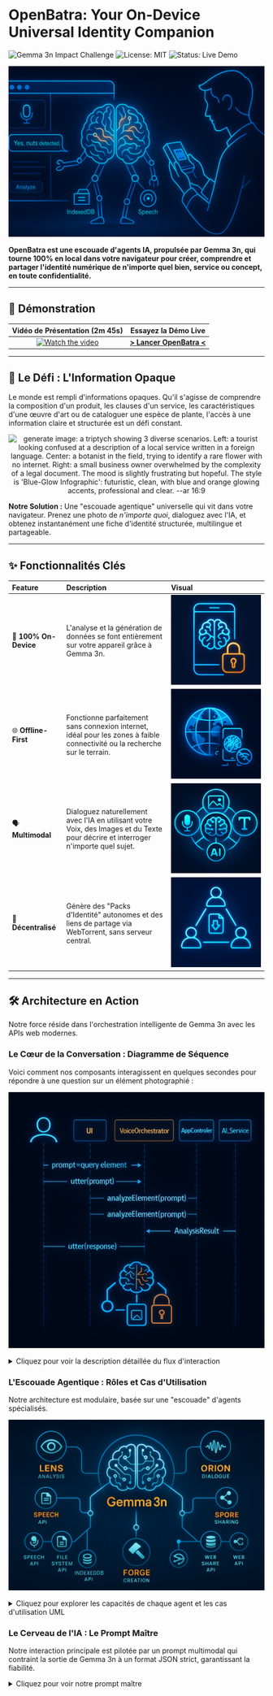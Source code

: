 <!-- Titre et Badges : L'accroche professionnelle -->
# OpenBatra: Your On-Device Universal Identity Companion
![Gemma 3n Impact Challenge](https://img.shields.io/badge/Gemma_3n-Impact_Challenge-blue)
![License: MIT](https://img.shields.io/badge/License-MIT-yellow.svg)
![Status: Live Demo](https://img.shields.io/badge/status-live_demo-brightgreen)

<!-- Bannière Héroïque : L'image qui capture la vision -->
<p align="center">
  <img src="assets/hero-banner.png" alt="generate image: a hero banner for a GitHub project. A brain made of glowing neural networks is inside a browser side panel, helping a human user understand a complex object in the real world (a plant, a piece of art, a service contract). The brain has arms and legs made of interconnected Web API icons (Speech, File System, IndexedDB). The style is 'Blue-Glow Infographic': futuristic, clean, with blue and orange glowing accents, professional and clear. --ar 16:9">
</p>

<!-- Le Slogan : La vision en une phrase -->
**OpenBatra est une escouade d'agents IA, propulsée par Gemma 3n, qui tourne 100% en local dans votre navigateur pour créer, comprendre et partager l'identité numérique de n'importe quel bien, service ou concept, en toute confidentialité.**

---

<!-- Section 1 : Le "WOW FACTOR" (Priorité Absolue) -->
## 🚀 Démonstration

| Vidéo de Présentation (2m 45s) | Essayez la Démo Live |
| :---: | :---: |
| [![Watch the video](URL_DE_VOTRE_MINIATURE_VIDEO)](URL_DE_VOTRE_VIDEO_YOUTUBE) | [**> Lancer OpenBatra <**](URL_DE_VOTRE_DEMO_LIVE) |

---

<!-- Section 2 : La Vision (Cible le critère "Impact & Vision" - 40%) -->
## 🎯 Le Défi : L'Information Opaque

Le monde est rempli d'informations opaques. Qu'il s'agisse de comprendre la composition d'un produit, les clauses d'un service, les caractéristiques d'une œuvre d'art ou de cataloguer une espèce de plante, l'accès à une information claire et structurée est un défi constant.

<p align="center">
  <img src="assets/vision-problem.png" alt="generate image: a triptych showing 3 diverse scenarios. Left: a tourist looking confused at a description of a local service written in a foreign language. Center: a botanist in the field, trying to identify a rare flower with no internet. Right: a small business owner overwhelmed by the complexity of a legal document. The mood is slightly frustrating but hopeful. The style is 'Blue-Glow Infographic': futuristic, clean, with blue and orange glowing accents, professional and clear. --ar 16:9">
</p>

**Notre Solution :** Une "escouade agentique" universelle qui vit dans votre navigateur. Prenez une photo de *n'importe quoi*, dialoguez avec l'IA, et obtenez instantanément une fiche d'identité structurée, multilingue et partageable.

---

<!-- Section 3 : Les Piliers Techniques (Cible le critère "Profondeur Technique") -->
## ✨ Fonctionnalités Clés

| Feature | Description | Visual |
| :--- | :--- | :--- |
| 🧠 **100% On-Device** | L'analyse et la génération de données se font entièrement sur votre appareil grâce à Gemma 3n. | <img src="assets/feature-on-device.png" alt="generate image: an icon of a smartphone with a glowing brain logo on the screen. A padlock icon is superimposed, indicating security and privacy. No clouds or external servers are visible. The style is 'Blue-Glow Infographic': futuristic, clean, with blue and orange glowing accents, 2D vector art. --s 250"> |
| 🌐 **Offline-First** | Fonctionne parfaitement sans connexion internet, idéal pour les zones à faible connectivité ou la recherche sur le terrain. | <img src="assets/feature-offline.png" alt="generate image: an icon of a globe with a 'Wi-Fi off' symbol next to it. The globe is still functioning and glowing, representing full functionality without an internet connection. The style is 'Blue-Glow Infographic': futuristic, clean, 2D vector art. --s 250"> |
| 🗣️ **Multimodal** | Dialoguez naturellement avec l'IA en utilisant votre Voix, des Images et du Texte pour décrire et interroger n'importe quel sujet. | <img src="assets/feature-multimodal.png" alt="generate image: an icon of three interconnected circles containing icons for a microphone (voice), a picture (image), and the letter 'T' (text), all feeding into a central AI brain icon. The style is 'Blue-Glow Infographic': futuristic, clean, 2D vector art. --s 250"> |
| 🔗 **Décentralisé** | Génère des "Packs d'Identité" autonomes et des liens de partage via WebTorrent, sans serveur central. | <img src="assets/feature-decentralized.png" alt="generate image: an icon of a peer-to-peer network diagram, with nodes representing users directly sharing a data package icon between them, bypassing a central server. The style is 'Blue-Glow Infographic': futuristic, clean, 2D vector art. --s 250"> |

---

<!-- Section 4 : Comment ça Marche ? (La Preuve Technique en Profondeur) -->
## 🛠️ Architecture en Action

Notre force réside dans l'orchestration intelligente de Gemma 3n avec les APIs web modernes.

### Le Cœur de la Conversation : Diagramme de Séquence

Voici comment nos composants interagissent en quelques secondes pour répondre à une question sur un élément photographié :

<p align="center">
  <img src="assets/sequence-diagram.png" alt="generate image: a visually appealing rendering of a UML Sequence Diagram. The lifelines are: User, UI (SidePanel), VoiceOrchestrator, AppController, AI_Service. The diagram shows the flow of messages for analyzing an element. The style is 'Blue-Glow Infographic': futuristic, clean, professional, easy to read, with subtle color coding for different components. --ar 4:3">
</p>

<details>
  <summary>Cliquez pour voir la description détaillée du flux d'interaction</summary>
  
  #### Description Détaillée du Flux
  
  1.  **[User → UI]** L'utilisateur prend une photo de l'élément à analyser (un objet, un texte, une scène...).
  2.  **[UI → VoiceOrchestrator]** L'UI demande au `VoiceOrchestrator` de poser la question de contexte à l'utilisateur via la **Web Speech API (SpeechSynthesis)**.
  3.  **[User → VoiceOrchestrator]** L'utilisateur pose sa question vocalement (ex: "Quelles sont les clauses de résiliation de ce contrat ?"). L'audio est transcrit en texte via **SpeechRecognition**.
  4.  **[VoiceOrchestrator → AppController]** Le texte de la question est transmis au contrôleur principal.
  5.  **[AppController → AI_Service]** Le contrôleur appelle le service IA avec l'image et la question.
  6.  **[AI_Service]** Le service exécute le prompt `analyzeElement` sur **Gemma 3n**. Le modèle effectue l'OCR si nécessaire, l'analyse contextuelle de l'image et du texte, et génère un objet JSON structuré.
  7.  **[AI_Service → AppController]** Le résultat JSON est retourné.
  8.  **[AppController → UI & VoiceOrchestrator]** Le contrôleur dispatche le résultat. L'UI met en évidence l'information pertinente sur l'image et le `VoiceOrchestrator` annonce la réponse vocale.

</details>

### L'Escouade Agentique : Rôles et Cas d'Utilisation

Notre architecture est modulaire, basée sur une "escouade" d'agents spécialisés.

<p align="center">
  <img src="assets/squad-architecture.png" alt="generate image: a technical architecture diagram. A central Gemma 3n AI core is at the center. Four specialized 'agents' branch out from it: 'Lens (Analysis)' with an eye icon, 'Orion (Dialogue)' with a soundwave icon, 'Forge (Creation)' with a hammer icon, and 'Spore (Sharing)' with a network icon. Each agent connects to specific Web API icons. The style is 'Blue-Glow Infographic': clean, professional. --ar 16:9">
</p>

<details>
  <summary>Cliquez pour explorer les capacités de chaque agent et les cas d'utilisation UML</summary>
  
  - **Agent "Lens" (Analyse) :** Utilise Gemma 3n pour l'analyse multimodale (Texte + Image) et l'extraction d'entités.
    
    *Diagramme du Cas d'Utilisation "Analyser un Élément" :*
    
    <img src="assets/use-case-analyze.png" alt="generate image: a clear UML Use Case diagram for 'Analyze an Element'. Actors 'User' and 'Accessibility User' interact with use cases like 'Take Photo', 'Ask Question Vocally', and 'Receive Vocal and Visual Feedback'. The style is 'Blue-Glow Infographic'. --ar 4:3">

  - **Agent "Orion" (Dialogue) :** Gère la conversation TTS/STT via la **Web Speech API**.
  
  - **Agent "Forge" (Création) :** Construit le "Pack d'Identité" final (`.zip`) avec **JSZip**.
  
  - **Agent "Spore" (Partage) :** Crée le torrent et le magnet link à partir du pack généré, via **WebTorrent**.

</details>

### Le Cerveau de l'IA : Le Prompt Maître

Notre interaction principale est pilotée par un prompt multimodal qui contraint la sortie de Gemma 3n à un format JSON strict, garantissant la fiabilité.

<details>
  <summary>Cliquez pour voir notre prompt maître</summary>

  ```text
  You are an expert multimodal AI assistant named "Lens". Your task is to meticulously analyze the provided image and answer the user's question about any object, service or concept depicted.

  You MUST respond ONLY with a single, valid JSON object that strictly adheres to the following JSON Schema. Do not add any conversational text or explanations. 

  ### JSON Schema to Follow:
  {
    "$schema": "http://json-schema.org/draft-07/schema#",
    "title": "AnalysisResult",
    "type": "object",
    "properties": {
      "humanReadableAnswer": { "type": "string" },
      "foundTerm": { "type": "string" },
      "contextSnippet": { "type": "string" },
      "confidenceScore": { "type": "number", "minimum": 0, "maximum": 1 },
      "boundingBox": {
        "type": "object",
        "properties": { "x": { "type": "number" }, "y": { "type": "number" }, "width": { "type": "number" }, "height": { "type": "number" } },
        "required": ["x", "y", "width", "height"]
      }
    },
    "required": ["humanReadableAnswer", "foundTerm", "confidenceScore", "boundingBox"]
  }

  --- INPUT ---
  Image: {{image}}
  User's Question: {{user_question}}